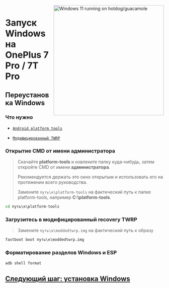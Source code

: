 <img align="right" src="https://github.com/n00b69/woa-op7/blob/main/op7.png" width="350" alt="Windows 11 running on hotdog/guacamole">

# Запуск Windows на OnePlus 7 Pro / 7T Pro

## Переустановка Windows

### Что нужно
- [`Android platform tools`](https://developer.android.com/studio/releases/platform-tools)

- [`Модифицированный TWRP`](https://github.com/n00b69/woa-op7/releases/tag/Recovery)

### Открытие CMD от имени администратора
> Скачайте **platform-tools**  и извлеките папку куда-нибудь, затем откройте CMD от имени **администратора**.
>
> Рекомендуется держать это окно открытым и использовать его на протяжении всего руководства.
> 
> Замените `путь\к\platform-tools` на фактический путь к папке platform-tools, например  **C:\platform-tools**.
```cmd
cd путь\к\platform-tools
```

### Загрузитесь в модифицированный recovery TWRP
> Замените `путь\к\moddedtwrp.img` на фактический путь к образу
```cmd
fastboot boot путь\к\moddedtwrp.img
```

### Форматирование разделов Windows и ESP
```cmd
adb shell format
```

## [Следующий шаг: установка Windows](3-install-ru.md)


















